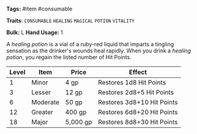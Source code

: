 **Tags:** #item #consumable 

**Traits**: `CONSUMABLE` `HEALING` `MAGICAL` `POTION` `VITALITY`

**Bulk:** L
**Hand Usage:** 1

A _healing potion_ is a vial of a ruby-red liquid that imparts a tingling sensation as the drinker's wounds heal rapidly. When you drink a _healing potion_, you regain the listed number of Hit Points.

| **Level** | **Item** | **Price** | Effect                     |
| --------- | -------- | --------- | -------------------------- |
| 1         | Minor    | 4 gp      | Restores 1d8 Hit Points    |
| 3         | Lesser   | 12 gp     | Restores 2d8+5 Hit Points  |
| 6         | Moderate | 50 gp     | Restores 3d8+10 Hit Points |
| 12        | Greater  | 400 gp    | Restores 6d8+20 Hit Points |
| 18        | Major    | 5,000 gp  | Restores 8d8+30 Hit Points |

